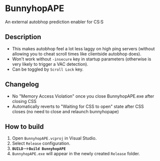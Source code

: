 # BunnyhopAPE
An external autobhop prediction enabler for CS:S

Description
--
* This makes autobhop feel a lot less laggy on high ping servers (without allowing you to cheat scroll times like clientside autobhop does).
* Won't work without `-insecure` key in startup parameters (otherwise is very likely to trigger a VAC detection).
* Can be toggled by `Scroll Lock` key.

Changelog
--
* No "Memory Access Violation" once you close BunnyhopAPE.exe after closing CSS
* Automatically reverts to "Waiting for CSS to open" state after CSS closes (no need to close and relaunch bunnyhopape)


How to build
--
1. Open `BunnyhopAPE.vcproj` in Visual Studio.
2. Select `Release` configuration.
3. **`BUILD`**-->**`Build BunnyhopAPE`**
4. `BunnyhopAPE.exe` will appear in the newly created `Release` folder.
